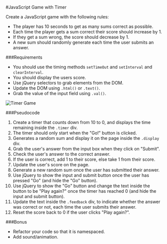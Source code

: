 #JavaScript Game with Timer 

Create a JavaScript game with the following rules:

* The player has 10 seconds to get as many sums correct as possible.
* Each time the player gets a sum correct their score should increase by 1.
* If they get a sum wrong, the score should decrease by 1.
* A new sum should randomly generate each time the user submits an answer.

###Requirements

* You should use the timing methods `setTimeOut` and `setInterval` and `clearInterval`.
* You should display the users score.
* Use jQuery selectors to grab elements from the DOM.
* Update the DOM using `.html()` or `.text()`.
* Grab the value of the input field using `.val()`.

![Timer Game](http://i.imgur.com/ACY3l8K.gif)

###Pseudocode

1. Create a timer that counts down from 10 to 0, and displays the time remaining inside the `.timer` div.
2. The timer should only start when the "Go!" button is clicked.
3. Generates a random sum and display it on the page inside the `.display` div.
4. Grab the user's answer from the input box when they click on "Submit".
5. Check the user's answer to the correct answer.
6. If the user is correct, add 1 to their score, else take 1 from their score.
7. Update the user's score on the page.
8. Generate a new random sum once the user has submitted their answer.
9. Use jQuery to show the input and submit button once the user has pressed "Go" (and hide the "Go" button).
10. Use jQuery to show the "Go" button and change the text inside the button to be "Play again?" once the timer has reached 0 (and hide the input and submit button).
11. Update the text inside the `.feedback` div, to indicate whether the answer was correct or not, each time the user submits their answer.
12. Reset the score back to 0 if the user clicks "Play again?".

###Bonus

* Refactor your code so that it is namespaced.
* Add sound/animation.